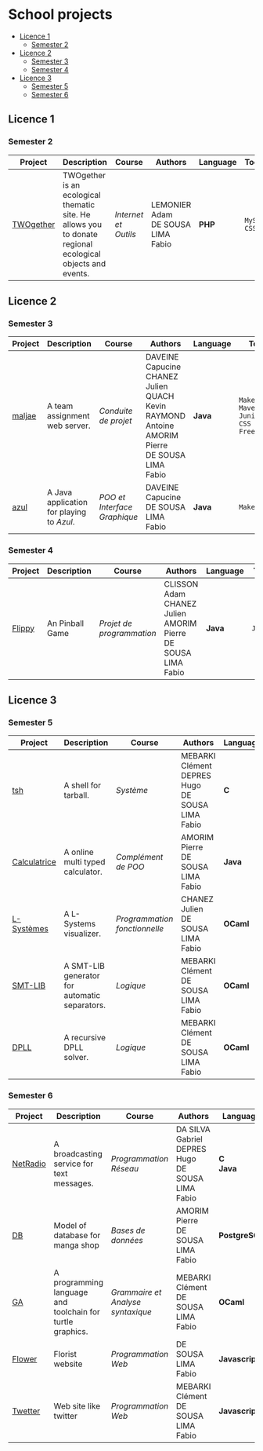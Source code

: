 # School projects

* [Licence 1](#licence-1)
	* [Semester 2](#semester-2)
* [Licence 2](#licence-2)
	* [Semester 3](#semester-3)
	* [Semester 4](#semester-4)
* [Licence 3](#licence-3)
	* [Semester 5](#semester-5)
	* [Semester 6](#semester-6)


## Licence 1

### Semester 2

| Project | Description | Course | Authors | Language | Tools |
| ------- | ----------- | ------ | ------- | -------- | ----- |
| [TWOgether](https://gitlab.com/fdesousalima/l1-s2-twogether) | TWOgether is an ecological thematic site. He allows you to donate regional ecological objects and events. | *Internet et Outils*   | LEMONIER Adam <br> DE SOUSA LIMA Fabio | **PHP** | `MySQL` <br> `CSS` |

## Licence 2

### Semester 3

| Project | Description | Course | Authors | Language | Tools |
| ------- | ----------- | ------ | ------- | -------- | ----- |
| [maljae](https://gitlab.com/fdesousalima/l2-s3-maljae) | A team assignment web server. | *Conduite de projet* | DAVEINE Capucine <br> CHANEZ Julien <br> QUACH Kevin <br> RAYMOND Antoine <br> AMORIM Pierre <br> DE SOUSA LIMA Fabio | **Java** | `Makefile` <br> `Maven` <br> `Junit4` <br> `CSS` <br> `FreeMarker` | 
| [azul](https://gitlab.com/fdesousalima/l2-s3-azul) | A Java application for playing to *Azul*. | *POO et Interface Graphique* | DAVEINE Capucine <br> DE SOUSA LIMA Fabio | **Java** | `Makefile` |

### Semester 4

| Project | Description | Course | Authors | Language | Tools |
| ------- | ----------- | ------ | ------- | -------- | ----- |
| [Flippy](https://gitlab.com/fdesousalima/l2-s4-flippy) | An Pinball Game | *Projet de programmation* | CLISSON Adam <br> CHANEZ Julien <br> AMORIM Pierre <br> DE SOUSA LIMA Fabio | **Java** | `JavaFX` | 

## Licence 3

### Semester 5

| Project | Description | Course | Authors | Language | Tools |
| ------- | ----------- | ------ | ------- | -------- | ----- |
| [tsh](https://gitlab.com/fdesousalima/l3-s5-tsh) | A shell for tarball. | *Système* | MEBARKI Clément <br> DEPRES Hugo <br> DE SOUSA LIMA Fabio | **C**     | `Makefile` <br> `Docker` |
| [Calculatrice](https://gitlab.com/fdesousalima/l3-s5-calculatrice) | A online multi typed calculator. | *Complément de POO* | AMORIM Pierre <br> DE SOUSA LIMA Fabio | **Java**  | `Makefile` <br> `Maven` |
| [L-Systèmes](https://gitlab.com/fdesousalima/l3-s5-l-systemes) | A L-Systems visualizer. | *Programmation fonctionnelle* | CHANEZ Julien <br> DE SOUSA LIMA Fabio | **OCaml** | `Makefile` |
| [SMT-LIB](https://gitlab.com/fdesousalima/smt-lib) | A SMT-LIB generator for automatic separators. | *Logique* | MEBARKI Clément <br> DE SOUSA LIMA Fabio | **OCaml** | `Makefile` |
| [DPLL](https://gitlab.com/fdesousalima/l3-s5-dppl) | A recursive DPLL solver. | *Logique* | MEBARKI Clément <br> DE SOUSA LIMA Fabio | **OCaml** | `Makefile` |

### Semester 6

| Project | Description | Course | Authors | Language | Tools |
| ------- | ----------- | ------ | ------- | -------- | ----- |
| [NetRadio](https://gitlab.com/fdesousalima/netradio) | A broadcasting service for text messages. | *Programmation Réseau* | DA SILVA Gabriel <br> DEPRES Hugo <br> DE SOUSA LIMA Fabio | **C** <br> **Java** | `Makefile` |
| [DB](https://gitlab.com/fdesousalima/db) | Model of database for manga shop | *Bases de données* | AMORIM Pierre <br> DE SOUSA LIMA Fabio | **PostgreSQL** | `Python` |
| [GA](https://gitlab.com/fdesousalima/ga) | A programming language and toolchain for turtle graphics. | *Grammaire et Analyse syntaxique* | MEBARKI Clément <br> DE SOUSA LIMA Fabio | **OCaml** | `Make` <br> `Dune` <br> `Menhir` <br> `ocamllex` |
| [Flower](https://gitlab.com/fdesousalima/l6-s6-flower) | Florist website | *Programmation Web* | DE SOUSA LIMA Fabio | **Javascript** | `CSS` <br> `Express` <br> `MySQL` |
| [Twetter](https://gitlab.com/fdesousalima/l3-s6-tweeter) | Web site like twitter | *Programmation Web* | MEBARKI Clément <br> DE SOUSA LIMA Fabio | **Javascript** | `Vuejs` <br> `Express` <br>  `Boostrap` <br> `PostgreSQL` |

